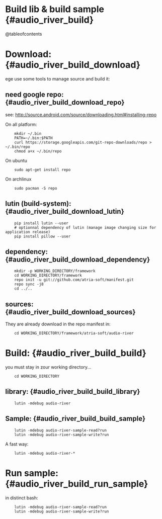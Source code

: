 Build lib & build sample                           {#audio_river_build}
========================

@tableofcontents

Download:                                          {#audio_river_build_download}
=========

ege use some tools to manage source and build it:

need google repo:                                  {#audio_river_build_download_repo}
-----------------

see: http://source.android.com/source/downloading.html#installing-repo

On all platform:
```{.sh}
	mkdir ~/.bin
	PATH=~/.bin:$PATH
	curl https://storage.googleapis.com/git-repo-downloads/repo > ~/.bin/repo
	chmod a+x ~/.bin/repo
```

On ubuntu
```{.sh}
	sudo apt-get install repo
```

On archlinux
```{.sh}
	sudo pacman -S repo
```

lutin (build-system):                              {#audio_river_build_download_lutin}
---------------------

```{.sh}
	pip install lutin --user
	# optionnal dependency of lutin (manage image changing size for application release)
	pip install pillow --user
```


dependency:                                        {#audio_river_build_download_dependency}
-----------

```{.sh}
	mkdir -p WORKING_DIRECTORY/framework
	cd WORKING_DIRECTORY/framework
	repo init -u git://github.com/atria-soft/manifest.git
	repo sync -j8
	cd ../..
```

sources:                                           {#audio_river_build_download_sources}
--------

They are already download in the repo manifest in:

```{.sh}
	cd WORKING_DIRECTORY/framework/atria-soft/audio-river
```

Build:                                             {#audio_river_build_build}
======

you must stay in zour working directory...
```{.sh}
	cd WORKING_DIRECTORY
```

library:                                           {#audio_river_build_build_library}
--------

```{.sh}
	lutin -mdebug audio-river
```

Sample:                                            {#audio_river_build_build_sample}
-------

```{.sh}
	lutin -mdebug audio-river-sample-read?run
	lutin -mdebug audio-river-sample-write?run
```

A fast way:
```{.sh}
	lutin -mdebug audio-river-*
```


Run sample:                                        {#audio_river_build_run_sample}
===========

in distinct bash:
```{.sh}
	lutin -mdebug audio-river-sample-read?run
	lutin -mdebug audio-river-sample-write?run
```
